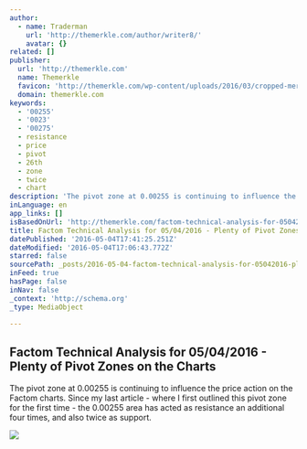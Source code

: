 ```yaml
---
author:
  - name: Traderman
    url: 'http://themerkle.com/author/writer8/'
    avatar: {}
related: []
publisher:
  url: 'http://themerkle.com'
  name: Themerkle
  favicon: 'http://themerkle.com/wp-content/uploads/2016/03/cropped-merkle-white-1-192x192.png'
  domain: themerkle.com
keywords:
  - '00255'
  - '0023'
  - '00275'
  - resistance
  - price
  - pivot
  - 26th
  - zone
  - twice
  - chart
description: 'The pivot zone at 0.00255 is continuing to influence the price action on the Factom charts. Since my last article - where I first outlined this pivot zone for the first time - the 0.00255 area has acted as resistance an additional four times, and also twice as support.'
inLanguage: en
app_links: []
isBasedOnUrl: 'http://themerkle.com/factom-technical-analysis-for-05042016/'
title: Factom Technical Analysis for 05/04/2016 - Plenty of Pivot Zones on the Charts
datePublished: '2016-05-04T17:41:25.251Z'
dateModified: '2016-05-04T17:06:43.772Z'
starred: false
sourcePath: _posts/2016-05-04-factom-technical-analysis-for-05042016-plenty-of-pivot-z.md
inFeed: true
hasPage: false
inNav: false
_context: 'http://schema.org'
_type: MediaObject

---
```

<article style=""><h1>Factom Technical Analysis for 05/04/2016 - Plenty of Pivot Zones on the Charts</h1><p>The pivot zone at 0.00255 is continuing to influence the price action on the Factom charts. Since my last article - where I first outlined this pivot zone for the first time - the 0.00255 area has acted as resistance an additional four times, and also twice as support.</p><img src="http://themerkle.com/wp-content/uploads/2016/05/Factom-analysis-May4.png" /></article>